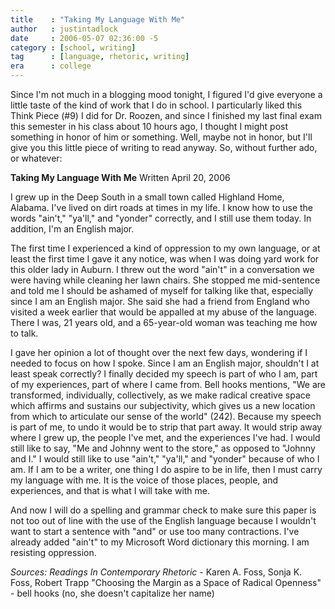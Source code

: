 ```yaml
---
title    : "Taking My Language With Me"
author   : justintadlock
date     : 2006-05-07 02:36:00 -5
category : [school, writing]
tag      : [language, rhetoric, writing]
era      : college
---
```


Since I'm not much in a blogging mood tonight, I figured I'd give everyone a little taste of the kind of work that I do in school.  I particularly liked this Think Piece (#9) I did for Dr. Roozen, and since I finished my last final exam this semester in his class about 10 hours ago, I thought I might post something in honor of him or something.  Well, maybe not in honor, but I'll give you this little piece of writing to read anyway.  So, without further ado, or whatever:

<strong>Taking My Language With Me</strong>
Written April 20, 2006

I grew up in the Deep South in a small town called Highland Home, Alabama.  I've lived on dirt roads at times in my life.  I know how to use the words "ain't," "ya'll," and "yonder" correctly, and I still use them today.  In addition, I'm an English major.

The first time I experienced a kind of oppression to my own language, or at least the first time I gave it any notice, was when I was doing yard work for this older lady in Auburn.  I threw out the word "ain't" in a conversation we were having while cleaning her lawn chairs.  She stopped me mid-sentence and told me I should be ashamed of myself for talking like that, especially since I am an English major.  She said she had a friend from England who visited a week earlier that would be appalled at my abuse of the language.  There I was, 21 years old, and a 65-year-old woman was teaching me how to talk.

I gave her opinion a lot of thought over the next few days, wondering if I needed to focus on how I spoke.  Since I am an English major, shouldn't I at least speak correctly?  I finally decided my speech is part of who I am, part of my experiences, part of where I came from.  Bell hooks mentions, "We are transformed, individually, collectively, as we make radical creative space which affirms and sustains our subjectivity, which gives us a new location from which to articulate our sense of the world" (242).  Because my speech is part of me, to undo it would be to strip that part away.  It would strip away where I grew up, the people I've met, and the experiences I've had.  I would still like to say, "Me and Johnny went to the store," as opposed to "Johnny and I."  I would still like to use "ain't," "ya'll," and "yonder" because of who I am.  If I am to be a writer, one thing I do aspire to be in life, then I must carry my language with me.  It is the voice of those places, people, and experiences, and that is what I will take with me.

And now I will do a spelling and grammar check to make sure this paper is not too out of line with the use of the English language because I wouldn't want to start a sentence with "and" or use too many contractions.  I've already added "ain't" to my Microsoft Word dictionary this morning.  I am resisting oppression.

<em>Sources:</em>
<i>Readings In Contemporary Rhetoric</i> - Karen A. Foss, Sonja K. Foss, Robert Trapp
"Choosing the Margin as a Space of Radical Openness"  - bell hooks (no, she doesn't capitalize her name)
